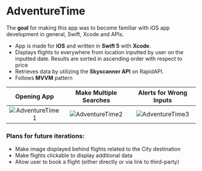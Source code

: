 # AdventureTime

The **goal** for making this app was to become familiar with iOS app development in general, Swift, Xcode and APIs.

- App is made for **iOS** and written in **Swift 5** with **Xcode**. 
- Displays flights to everywhere from location inputted by user on the inputted date. Results are sorted in ascending order with respect to price
- Retrieves data by utilizing the **Skyscanner API** on RapidAPI.
- Follows **MVVM** pattern

| Opening App | Make Multiple Searches | Alerts for Wrong Inputs |
| :---:         |     :---:      |          :---: |
| ![AdventureTime1](https://media.giphy.com/media/gH8QbWHK0A9I5Pe5OH/giphy.gif)     | ![AdventureTime2](https://media.giphy.com/media/lnVaefKmt8egbcHzD6/giphy.gif)      | ![AdventureTime3](https://media.giphy.com/media/MDbCEGynRBPjEvYqla/giphy.gif)      |


### Plans for future iterations:

- Make image displayed behind flights related to the City destination
- Make flights clickable to display additional data
- Allow user to book a flight (either directly or via link to third-party)
